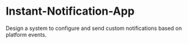 # Instant-Notification-App
Design a system to configure and send custom notifications based on platform events.
